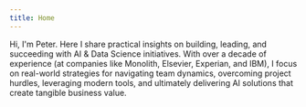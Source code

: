```yaml
---
title: Home
---
```


Hi, I'm Peter. Here I share practical insights on building, leading, and succeeding with AI & Data Science initiatives. With over a decade of experience (at companies like Monolith, Elsevier, Experian, and IBM), I focus on real-world strategies for navigating team dynamics, overcoming project hurdles, leveraging modern tools, and ultimately delivering AI solutions that create tangible business value.
